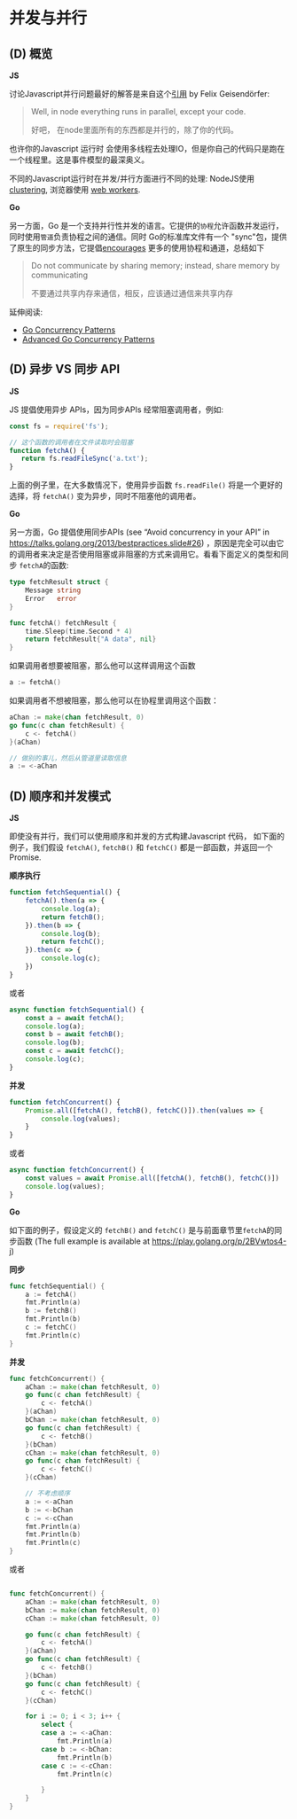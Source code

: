 # 并发与并行

## (D) 概览

**JS**

讨论Javascript并行问题最好的解答是来自这个[引用](http://debuggable.com/posts/understanding-node-js:4bd98440-45e4-4a9a-8ef7-0f7ecbdd56cb) by Felix Geisendörfer:
>  Well, in node everything runs in parallel, except your code.
>
> 好吧， 在node里面所有的东西都是并行的，除了你的代码。

也许你的Javascript 运行时 会使用多线程去处理IO，但是你自己的代码只是跑在一个线程里。这是事件模型的最深奥义。


不同的Javascript运行时在并发/并行方面进行不同的处理: NodeJS使用 [clustering](https://nodejs.org/docs/latest/api/cluster.html), 浏览器使用 [web workers](https://developer.mozilla.org/en-US/docs/Web/API/Web_Workers_API/Using_web_workers).


**Go**

另一方面，Go 是一个支持并行性并发的语言。它提供的`协程`允许函数并发运行，同时使用`管道`负责协程之间的通信。同时 Go的标准库文件有一个 "sync"包，提供了原生的同步方法，它提倡[encourages](https://blog.golang.org/share-memory-by-communicating) 更多的使用协程和通道，总结如下

> Do not communicate by sharing memory; instead, share memory by communicating
>
> 不要通过共享内存来通信，相反，应该通过通信来共享内存

延伸阅读:
- [Go Concurrency Patterns](https://talks.golang.org/2012/concurrency.slide#1)
- [Advanced Go Concurrency Patterns](https://talks.golang.org/2013/advconc.slide#1)


## (D) 异步 VS 同步 API
**JS**

JS 提倡使用异步 APIs，因为同步APIs 经常阻塞调用者，例如:

```Javascript
const fs = require('fs');

// 这个函数的调用者在文件读取时会阻塞
function fetchA() {
   return fs.readFileSync('a.txt');
}
```

上面的例子里，在大多数情况下，使用异步函数 `fs.readFile()` 将是一个更好的选择，将 `fetchA()` 变为异步，同时不阻塞他的调用者。


**Go**

另一方面，Go 提倡使用同步APIs (see “Avoid concurrency in your API” in https://talks.golang.org/2013/bestpractices.slide#26) ，原因是完全可以由它的调用者来决定是否使用阻塞或非阻塞的方式来调用它。看看下面定义的类型和同步 `fetchA`的函数:
```Go
type fetchResult struct {
	Message string
	Error   error
}

func fetchA() fetchResult {
	time.Sleep(time.Second * 4)
	return fetchResult{"A data", nil}
}
```

如果调用者想要被阻塞，那么他可以这样调用这个函数

```Go
a := fetchA()
```

如果调用者不想被阻塞，那么他可以在协程里调用这个函数：

```Go
aChan := make(chan fetchResult, 0)
go func(c chan fetchResult) {
	c <- fetchA()
}(aChan)

// 做别的事儿，然后从管道里读取信息
a := <-aChan	
```

## (D) 顺序和并发模式

**JS**

即使没有并行，我们可以使用顺序和并发的方式构建Javascript 代码，
如下面的例子，我们假设 `fetchA()`, `fetchB()` 和 `fetchC()` 都是一部函数，并返回一个Promise.


**顺序执行**

```Javascript
function fetchSequential() {
    fetchA().then(a => {
        console.log(a);
        return fetchB();
    }).then(b => {
        console.log(b);
        return fetchC();
    }).then(c => {
        console.log(c);
    })
}
```

或者

```Javascript
async function fetchSequential() {
    const a = await fetchA();
    console.log(a);
    const b = await fetchB();
    console.log(b);
    const c = await fetchC();
    console.log(c);
}
```

**并发**

```Javascript
function fetchConcurrent() {
    Promise.all([fetchA(), fetchB(), fetchC()]).then(values => {
        console.log(values);
    }
}
```

或者

```Javascript
async function fetchConcurrent() {
    const values = await Promise.all([fetchA(), fetchB(), fetchC()])
    console.log(values);
}
```

**Go**

如下面的例子，假设定义的 `fetchB()` and `fetchC()` 是与前面章节里`fetchA`的同步函数 (The full example is available at https://play.golang.org/p/2BVwtos4-j)



**同步**

```Go
func fetchSequential() {
	a := fetchA()
	fmt.Println(a)
	b := fetchB()
	fmt.Println(b)
	c := fetchC()
	fmt.Println(c)
}
```
**并发**

```Go
func fetchConcurrent() {
	aChan := make(chan fetchResult, 0)
	go func(c chan fetchResult) {
		c <- fetchA()
	}(aChan)
	bChan := make(chan fetchResult, 0)
	go func(c chan fetchResult) {
		c <- fetchB()
	}(bChan)
	cChan := make(chan fetchResult, 0)
	go func(c chan fetchResult) {
		c <- fetchC()
	}(cChan)

	// 不考虑顺序
	a := <-aChan
	b := <-bChan
	c := <-cChan
	fmt.Println(a)
	fmt.Println(b)
	fmt.Println(c)
}
```

或者

```Go

func fetchConcurrent() {
	aChan := make(chan fetchResult, 0)
	bChan := make(chan fetchResult, 0)
	cChan := make(chan fetchResult, 0)

	go func(c chan fetchResult) {
		c <- fetchA()
	}(aChan)
	go func(c chan fetchResult) {
		c <- fetchB()
	}(bChan)
	go func(c chan fetchResult) {
		c <- fetchC()
	}(cChan)

	for i := 0; i < 3; i++ {
		select {
		case a := <-aChan:
			fmt.Println(a)
		case b := <-bChan:
			fmt.Println(b)
		case c := <-cChan:
			fmt.Println(c)

		}
	}
}

```
